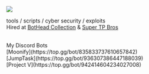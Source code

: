 
![](https://komarev.com/ghpvc/?username=cloutjs&color=green)

tools / scripts / cyber security / exploits <br>
Hired at [BotHead Collection](https://twitter.com/BotHeadNFT) & [Super TP Bros](https://twitter.com/supertpbros)

<br>
My Discord Bots<br>
  [Moonify](https://top.gg/bot/835833737610657842)<br>
  [JumpTask](https://top.gg/bot/936307386447188039)<br>
  [Project V](https://top.gg/bot/942414604234027008)
